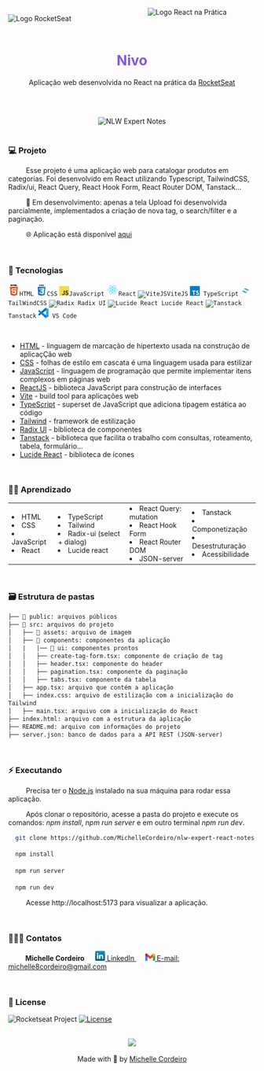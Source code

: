 <!-- Banner session -->
<p>
  <img src="https://i.postimg.cc/HnHjH416/rocketseat-logo.png" alt="Logo RocketSeat" width="200" align="left" style="padding-top:13px">
  <img src="https://i.postimg.cc/k5R00xbx/react-pratica.png" alt="Logo React na Prática" width="220" align="right">
</p>
<br><br><br>

<!-- About session -->
<h1 align="center" style="color:#8257e6">Nivo</h1>

<div align="center">
  Aplicação web desenvolvida no React na prática da <a href="https://www.rocketseat.com.br/" target="_blank">RocketSeat</a>

  <br><br>

  <img src="https://i.postimg.cc/8zt5jmhf/capa-uploads.png" alt="NLW Expert Notes" title="App Notes" width="900">
  <!-- <video controls src="https://github.com/MichelleCordeiro/nlw-expert-react-notes/assets/42891377/27842410-bae5-4d2e-96ca-3c512a9792fe" title="App Notes" width="900"></video> -->
</div>

<br>

<!-- Infos session -->
<h3> 💻 Projeto </h3>

&emsp; &emsp; Esse projeto é uma aplicação web para catalogar produtos em categorias. Foi desenvolvido em React utilizando Typescript, TailwindCSS, Radix/ui, React Query, React Hook Form, React Router DOM, Tanstack...

&emsp; &emsp; 🚧 Em desenvolvimento: apenas a tela Upload foi desenvolvida parcialmente, implementados a criação de nova tag, o search/filter e a paginação.

&emsp; &emsp; 🌐 Aplicação está disponível <a href="https://react-pratica-01-nivo.vercel.app/" target="_blank">aqui</a>

<br>

<!-- Tools session -->
<h3> 🚀 Tecnologias </h3>
<p align="left">
  <code><img height="23" src="https://raw.githubusercontent.com/github/explore/80688e429a7d4ef2fca1e82350fe8e3517d3494d/topics/html/html.png" alt="HTML">HTML</code>
  <code><img height="23" src="https://raw.githubusercontent.com/github/explore/80688e429a7d4ef2fca1e82350fe8e3517d3494d/topics/css/css.png" alt="CSS">CSS</code>
  <code><img height="20" src="https://raw.githubusercontent.com/github/explore/80688e429a7d4ef2fca1e82350fe8e3517d3494d/topics/javascript/javascript.png" alt="JavaScript">JavaScript</code>
  <code><img height="25" src="https://raw.githubusercontent.com/github/explore/80688e429a7d4ef2fca1e82350fe8e3517d3494d/topics/react/react.png" alt="React">React</code>
   <code><img height="25" src="https://i.postimg.cc/BbFrvMNM/vite-js.png" alt="ViteJS">ViteJS</code>
  <code><img height="20" src="https://raw.githubusercontent.com/github/explore/80688e429a7d4ef2fca1e82350fe8e3517d3494d/topics/typescript/typescript.png" alt="TypeScript"> TypeScript</code>
  <code><img height="21" src="https://raw.githubusercontent.com/github/explore/80688e429a7d4ef2fca1e82350fe8e3517d3494d/topics/tailwind/tailwind.png" alt="TailWind"> TailWindCSS</code>
  <code><img height="18" src="https://i.postimg.cc/XJVxTxBT/radix.png" alt="Radix"> Radix UI</code>
  <!-- <code><img height="21" src="https://i.postimg.cc/hj0Y9Mm1/shadcn.png" alt="Radix"> Shadcn UI</code> -->
  <code><img height="22" src="https://i.postimg.cc/NMDYcNJT/logo-lucide.png" alt="Lucide React"> Lucide React</code>
  <code><img height="21" src="https://i.postimg.cc/bvzkP1GJ/tanstack-logo-2.png" alt="Tanstack"> Tanstack</code>
  <code><img height="21" src="https://raw.githubusercontent.com/github/explore/80688e429a7d4ef2fca1e82350fe8e3517d3494d/topics/visual-studio-code/visual-studio-code.png" alt="VS Code"> VS Code</code>
</p>

<br>

- [HTML](https://developer.mozilla.org/pt-BR/docs/Learn/Getting_started_with_the_web/HTML_basics) - linguagem de marcação de hipertexto usada na construção de aplicaçÇão web
- [CSS](https://developer.mozilla.org/pt-BR/docs/Web/CSS) - folhas de estilo em cascata é uma linguagem usada para estilizar
- [JavaScript](https://developer.mozilla.org/pt-BR/docs/Learn/JavaScript/First_steps/What_is_JavaScript) - linguagem de programação que permite implementar itens complexos em páginas web
- [ReactJS](https://reactjs.org/) - biblioteca JavaScript para construção de interfaces
- [Vite](https://vitejs.dev/) - build tool para aplicações web
- [TypeScript](https://www.typescriptlang.org/) - superset de JavaScript que adiciona tipagem estática ao código
- [Tailwind](https://tailwindcss.com/) - framework de estilização
- [Radix UI](https://radix-ui.com/) - biblioteca de componentes 
- [Tanstack](https://tanstack.com/query/v3/) - biblioteca que facilita o trabalho com consultas, roteamento, tabela, formulário...  
- [Lucide React](https://lucide.dev/) - biblioteca de ícones 
<!-- - [Shadcn UI](https://ui.shadcn.com/) - biblioteca de componentes  -->

<br>

<!-- Learnning session -->
<h3> 👩‍💻 Aprendizado </h3>
<table>
  <tr>
    <td>
      <li>HTML</li>
      <li>CSS</li>
      <li>JavaScript</li>
      <li>React</li>
    </td>
    <td>
      <li>TypeScript</li>
      <li>Tailwind</li>
      <li>Radix-ui (select + dialog)</li>
      <li>Lucide react</li>
    </td>
    <td>
      <li>React Query: mutation</li>
      <li>React Hook Form</li>
      <li>React Router DOM</li>
      <li>JSON-server</li>
    </td>
    <td>
      <li>Tanstack</li>
      <li>Componetização</li>
      <li>Desestruturação</li>
      <li>Acessibilidade</li>
    </td>
  </tr>
</table>


<br>

<!-- Prints do projeto -->
<!-- <h3> 🎯 Layout </h3>

You can see the project online here.
<br> -->

<!-- Estructure session -->
<h3> 🗃️ Estrutura de pastas </h3>

```
├── 📁 public: arquivos públicos
├── 📁 src: arquivos do projeto
│   ├── 📁 assets: arquivo de imagem
│   ├── 📁 components: componentes da aplicação
│   |   |── 📁 ui: componentes prontos
│   │   ├── create-tag-form.tsx: componente de criação de tag
│   │   ├── header.tsx: componente do header
│   │   ├── pagination.tsx: componente da paginação
│   │   ├── tabs.tsx: componente da tabela
│   ├── app.tsx: arquivo que contém a aplicação
│   ├── index.css: arquivo de estilização com a inicialização do Tailwind
│   ├── main.tsx: arquivo com a inicialização do React
├── index.html: arquivo com a estrutura da aplicação
├── README.md: arquivo com informações do projeto
├── server.json: banco de dados para a API REST (JSON-server)
```
<br>

<!-- Execution session -->
<h3> ⚡ Executando </h3>

&emsp; &emsp; Precisa ter o [Node.js](https://nodejs.org/en/) instalado na sua máquina para rodar essa aplicação.

&emsp; &emsp; Após clonar o repositório, acesse a pasta do projeto e execute os comandos: *npm install*, *npm run server* e em outro terminal *npm run dev*.

```bash
  git clone https://github.com/MichelleCordeiro/nlw-expert-react-notes.git

  npm install

  npm run server

  npm run dev
```

&emsp; &emsp; Acesse http://localhost:5173 para visualizar a aplicação.

<br>

<!-- Future implementations session -->
<!-- <h2> 🔮 Implementações futuras: </h2>

- [ ] implementar edição das notas
- [ ] armazenar as informações das notas num banco de dados (atual localStorage)
- [ ] categorizar as notas com tags e cores especificas
- [ ] exibir as notas por categorias

<br> -->

<!-- Contacts session -->
<h3> 👩🏼‍💻 Contatos </h3>

<p>
  <strong>&emsp; &emsp; Michelle Cordeiro</strong> &emsp; 
  <a href="https://www.linkedin.com/in/michelle-cordeiro/"> 
    <img src="https://github.com/MichelleCordeiro/MichelleCordeiro/blob/main/logos/linkedin.png?raw=true" alt="logo linkedin" width="20" /> LinkedIn
  </a> &emsp;
  <a href="michelle8cordeiro@gmail.com">
    <img src="https://github.com/MichelleCordeiro/MichelleCordeiro/blob/main/logos/gmail.png?raw=true" alt="logo gmail" width="20"/>
    E-mail: michelle8cordeiro@gmail.com
  </a>
</p>

<br>

<!-- Licences session -->
<h3 align="left"> 📝 License </h3>

<p>
  <img src="https://img.shields.io/static/v1?label=Rocketseat&message=Education&color=8257e5&labelColor=202024" alt="Rocketseat Project" />
  <a href="LICENSE"><img  src="https://img.shields.io/static/v1?label=License&message=MIT&color=8257e5&labelColor=202024" alt="License"></a>
</p>
<br>
<!--END_SECTION:licenses-->

<!--START_SECTION:footer-->
<div align="center">
  <img src="https://raw.githubusercontent.com/catppuccin/catppuccin/main/assets/footers/gray0_ctp_on_line.svg?sanitize=true" height="70" />
  
  Made with 💜 by <a href="https://www.linkedin.com/in/michelle-cordeiro/">Michelle Cordeiro</a>
</div>
<!--END_SECTION:footer-->
